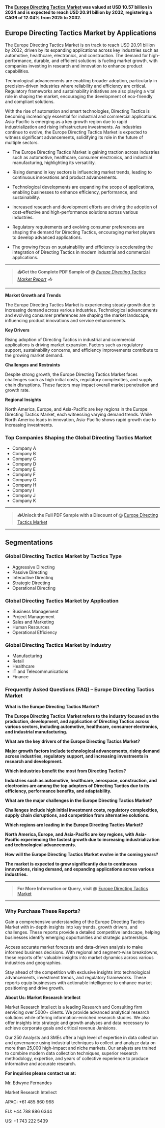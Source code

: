 <p><strong>The <a href="https://www.marketresearchintellect.com/download-sample/?rid=1044670&amp;utm_source=Pulse-April-Europe&amp;utm_medium=852">Europe Directing Tactics Market</a> was valued at USD 10.57 billion in 2024 and is expected to reach USD 20.91 billion by 2032, registering a CAGR of 12.04% from 2025 to 2032.</strong></p><h2>Europe Directing Tactics Market by Applications&nbsp;</h2><p><p>The Europe Directing Tactics Market is on track to reach USD 20.91 billion by 2032, driven by its expanding applications across key industries such as automotive, healthcare, electronics, and construction. The demand for high-performance, durable, and efficient solutions is fueling market growth, with companies investing in research and innovation to enhance product capabilities.</p><p>Technological advancements are enabling broader adoption, particularly in precision-driven industries where reliability and efficiency are critical. Regulatory frameworks and sustainability initiatives are also playing a vital role in shaping the market, encouraging the development of eco-friendly and compliant solutions.</p><p>With the rise of automation and smart technologies, Directing Tactics is becoming increasingly essential for industrial and commercial applications. Asia-Pacific is emerging as a key growth region due to rapid industrialization and rising infrastructure investments. As industries continue to evolve, the Europe Directing Tactics Market is expected to witness significant advancements, solidifying its role in the future of multiple sectors.</p></p><ul><li><p>The Europe Directing Tactics Market is gaining traction across industries such as automotive, healthcare, consumer electronics, and industrial manufacturing, highlighting its versatility.</p></li><li><p>Rising demand in key sectors is influencing market trends, leading to continuous innovations and product advancements.</p></li><li><p>Technological developments are expanding the scope of applications, enabling businesses to enhance efficiency, performance, and sustainability.</p></li><li><p>Increased research and development efforts are driving the adoption of cost-effective and high-performance solutions across various industries.</p></li><li><p>Regulatory requirements and evolving consumer preferences are shaping the demand for Directing Tactics, encouraging market players to develop advanced applications.</p></li><li><p>The growing focus on sustainability and efficiency is accelerating the integration of Directing Tactics in modern industrial and commercial applications.</p></li></ul><hr /><blockquote><p><strong><span class="font-[700]">📥Get the Complete PDF Sample of @ </span></strong><em><span class="font-[700]"><a href="https://www.marketresearchintellect.com/download-sample/?rid=1044670&amp;utm_source=Pulse-April-Europe&amp;utm_medium=852" target="_blank" data-tracking-control-name="article-ssr-frontend-pulse_little-text-block" data-tracking-will-navigate="" data-test-link="">Europe Directing Tactics Market Report</a>&nbsp;📥</span></em></p></blockquote><hr /><p class="" data-start="77" data-end="360"><strong data-start="77" data-end="105">Market Growth and Trends</strong></p><p class="" data-start="77" data-end="360">The Europe Directing Tactics Market is experiencing steady growth due to increasing demand across various industries. Technological advancements and evolving consumer preferences are shaping the market landscape, influencing product innovations and service enhancements.</p><p class="" data-start="362" data-end="606"><strong data-start="362" data-end="377">Key Drivers</strong></p><p class="" data-start="362" data-end="606">Rising adoption of Directing Tactics in industrial and commercial applications is driving market expansion. Factors such as regulatory support, sustainability concerns, and efficiency improvements contribute to the growing market demand.</p><p class="" data-start="608" data-end="849"><strong data-start="608" data-end="637">Challenges and Restraints</strong></p><p class="" data-start="608" data-end="849">Despite strong growth, the Europe Directing Tactics Market faces challenges such as high initial costs, regulatory complexities, and supply chain disruptions. These factors may impact overall market penetration and growth rate.</p><p class="" data-start="851" data-end="1095"><strong data-start="851" data-end="872">Regional Insights</strong></p><p class="" data-start="851" data-end="1095">North America, Europe, and Asia-Pacific are key regions in the Europe Directing Tactics Market, each witnessing varying demand trends. While North America leads in innovation, Asia-Pacific shows rapid growth due to increasing investments.</p><p><h3>Top Companies Shaping the Global Directing Tactics Market </h3><ul><li>Company A</li><li>Company B</li><li>Company C</li><li>Company D</li><li>Company E</li><li>Company F</li><li>Company G</li><li>Company H</li><li>Company I</li><li>Company J</li><li>Company K</li></ul></p><hr /><blockquote><p><strong>📥Unlock the Full PDF Sample with a Discount of @</strong> <a href="https://www.marketresearchintellect.com/ask-for-discount/?rid=1044670&amp;utm_source=Pulse-April-Europe&amp;utm_medium=852">Europe Directing Tactics Market</a></p></blockquote><hr /><p><h2>Segmentations</h2><h3>Global Directing Tactics Market by Tactics Type</h3><ul><li>Aggressive Directing</li><li>Passive Directing</li><li>Interactive Directing</li><li>Strategic Directing</li><li>Operational Directing</li></ul><h3>Global Directing Tactics Market by Application</h3><ul><li>Business Management</li><li>Project Management</li><li>Sales and Marketing</li><li>Human Resources</li><li>Operational Efficiency</li></ul><h3>Global Directing Tactics Market by Industry</h3><ul><li>Manufacturing</li><li>Retail</li><li>Healthcare</li><li>IT and Telecommunications</li><li>Finance</li></ul></p><h3><strong>Frequently Asked Questions (FAQ) &ndash; Europe Directing Tactics Market</strong></h3><p><strong>What is the Europe Directing Tactics Market?</strong></p><p><strong>The Europe Directing Tactics Market refers to the industry focused on the production, development, and application of Directing Tactics across various sectors, including automotive, healthcare, consumer electronics, and industrial manufacturing.</strong></p><p><strong>What are the key drivers of the Europe Directing Tactics Market?</strong></p><p><strong>Major growth factors include technological advancements, rising demand across industries, regulatory support, and increasing investments in research and development.</strong></p><p><strong>Which industries benefit the most from Directing Tactics?</strong></p><p><strong>Industries such as automotive, healthcare, aerospace, construction, and electronics are among the top adopters of Directing Tactics due to its efficiency, performance benefits, and adaptability.</strong></p><p><strong>What are the major challenges in the Europe Directing Tactics Market?</strong></p><p><strong>Challenges include high initial investment costs, regulatory complexities, supply chain disruptions, and competition from alternative solutions.</strong></p><p><strong>Which regions are leading in the Europe Directing Tactics Market?</strong></p><p><strong>North America, Europe, and Asia-Pacific are key regions, with Asia-Pacific experiencing the fastest growth due to increasing industrialization and technological advancements.</strong></p><p><strong>How will the Europe Directing Tactics Market evolve in the coming years?</strong></p><p><strong>The market is expected to grow significantly due to continuous innovations, rising demand, and expanding applications across various industries.</strong></p><hr /><blockquote><p><span class="font-[700]"><strong>For More Information or Query, visit&nbsp;@</strong>&nbsp;</span><span class="font-[700]"><a href="https://www.marketresearchintellect.com/product/directing-tactics-market/?utm_source=Linkedin&utm_medium=852" target="_blank" data-tracking-control-name="article-ssr-frontend-pulse_little-text-block" data-tracking-will-navigate="" data-test-link="">Europe Directing Tactics Market</a></span></p></blockquote><hr /><h3><strong data-start="0" data-end="31">Why Purchase These Reports?</strong></h3><p class="" data-start="35" data-end="297">Gain a comprehensive understanding of the Europe Directing Tactics Market with in-depth insights into key trends, growth drivers, and challenges. These reports provide a detailed competitive landscape, helping businesses identify emerging opportunities and strategic partnerships.</p><p class="" data-start="299" data-end="540">Access accurate market forecasts and data-driven analysis to make informed business decisions. With regional and segment-wise breakdowns, these reports offer valuable insights into market dynamics across various industries and geographies.</p><p class="" data-start="542" data-end="784">Stay ahead of the competition with exclusive insights into technological advancements, investment trends, and regulatory frameworks. These reports equip businesses with actionable intelligence to enhance market positioning and drive growth.</p><p><strong><span class="font-[700]">About Us: Market Research Intellect</span></strong></p><p><span class="">Market Research Intellect is a leading Research and Consulting firm servicing over 5000+ clients. We provide advanced analytical research solutions while offering information-enriched research studies.&nbsp;</span>We also offer insights into strategic and growth analyses and data necessary to achieve corporate goals and critical revenue Janisions.</p><p><span class="">Our 250 Analysts and SMEs offer a high level of expertise in data collection and governance using industrial techniques to collect and analyze data on more than 25,000 high-impact and niche markets. Our analysts are trained to combine modern data collection techniques, superior research methodology, expertise, and years of collective experience to produce informative and accurate research.</span></p><p><strong>For inquiries please contact us at:</strong></p><p>Mr. Edwyne Fernandes</p><p>Market Research Intellect</p><p>APAC: +61 485 860 968</p><p>EU: +44 788 886 6344</p><p>US: +1 743 222 5439</p>